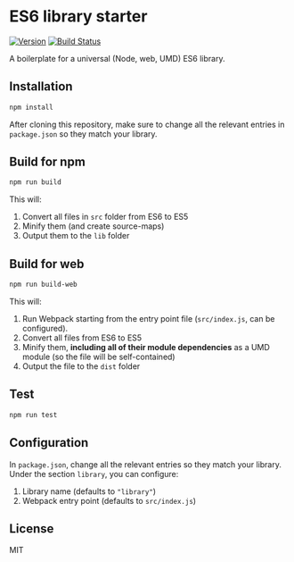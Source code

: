 ES6 library starter
===========

[![Version](http://img.shields.io/npm/v/es6-library-minimal.svg)](https://www.npmjs.org/package/es6-library-minimal)
[![Build Status](https://travis-ci.org/liady/es6-library-minimal.svg?branch=master)](https://travis-ci.org/liady/es6-library-minimal)

A boilerplate for a universal (Node, web, UMD) ES6 library.

## Installation
```sh
npm install
```
After cloning this repository, make sure to change all the relevant entries in `package.json` so they match your library.

## Build for npm
```sh
npm run build
```
This will:
 1. Convert all files in `src` folder from ES6 to ES5
 2. Minify them (and create source-maps)
 3. Output them to the `lib` folder

## Build for web
```sh
npm run build-web
```
This will:
 1. Run Webpack starting from the entry point file (`src/index.js`, can be configured).
 2. Convert all files from ES6 to ES5
 3. Minify them, **including all of their module dependencies** as a UMD module (so the file will be self-contained)
 4. Output the file to the `dist` folder

## Test
```sh
npm run test
```

## Configuration
In `package.json`, change all the relevant entries so they match your library.
Under the section `library`, you can configure:
 1. Library name (defaults to `"library"`)
 2. Webpack entry point (defaults to `src/index.js`)

## License
MIT
